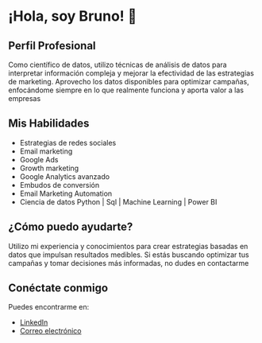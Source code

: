 # ¡Hola, soy Bruno! 👋

## Perfil Profesional
Como científico de datos, utilizo técnicas de análisis de datos para interpretar información compleja y mejorar la efectividad de las estrategias de marketing. Aprovecho los datos disponibles para optimizar campañas, enfocándome siempre en lo que realmente funciona y aporta valor a las empresas

## Mis Habilidades
- Estrategias de redes sociales
- Email marketing
- Google Ads
- Growth marketing
- Google Analytics avanzado
- Embudos de conversión
- Email Marketing Automation
- Ciencia de datos Python | Sql | Machine Learning | Power BI

## ¿Cómo puedo ayudarte?
Utilizo mi experiencia y conocimientos para crear estrategias basadas en datos que impulsan resultados medibles. Si estás buscando optimizar tus campañas y tomar decisiones más informadas, no dudes en contactarme

## Conéctate conmigo
Puedes encontrarme en:
- [LinkedIn](https://www.linkedin.com/in/bruno-peretti-4292a01a0/)
- [Correo electrónico](brunomiguelperetti@gmail.coml)
